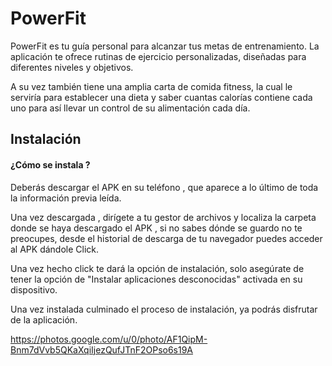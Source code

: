 
# PowerFit

PowerFit es tu guía personal para alcanzar tus metas de entrenamiento. La aplicación te ofrece rutinas de ejercicio personalizadas, diseñadas para diferentes niveles y objetivos.

A su vez también tiene una amplia carta de comida fitness, la cual le serviría para establecer una dieta y saber cuantas calorías contiene cada uno para así llevar un control
de su alimentación cada día.




## Instalación 

#### ¿Cómo se instala ?

Deberás descargar el APK en su teléfono , que aparece a lo último  de toda la información previa leída.

Una vez descargada , dirígete a tu gestor de archivos y localiza la carpeta donde se haya descargado el APK , si no sabes dónde se guardo no te preocupes, desde el historial de descarga de tu navegador puedes acceder al APK dándole Click.

Una vez hecho click te dará la opción de instalación, solo asegúrate de tener la opción de "Instalar aplicaciones desconocidas" activada en su dispositivo.

Una vez instalada culminado el proceso de instalación, ya podrás disfrutar de la aplicación.

https://photos.google.com/u/0/photo/AF1QipM-Bnm7dVvb5QKaXqiIjezQufJTnF2OPso6s19A

